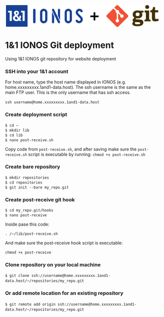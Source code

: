 <p align='center'>
  <img alt="1&1 + GIT" width="500" height="73" src="assets/ionos%2Bgit.svg">
</p>

# 1&1 IONOS Git deployment
Using 1&1 IONOS git repository for website deployment

### SSH into your 1&1 account
For host name, type the host name displayed in IONOS (e.g. home.xxxxxxxxx.1and1-data.host).
The ssh username is the same as the main FTP user. This is the only username that has ssh access.

`ssh username@home.xxxxxxxxx.1and1-data.host`

### Create deployment script
```shell
$ cd ~
$ mkdir lib
$ cd lib
$ nano post-receive.sh
```

Copy code from `post-receive.sh`, and after saving make sure the `post-receive.sh` script is executable by running: `chmod +x post-receive.sh`

### Create bare repository
```shell
$ mkdir repositories
$ cd repositories
$ git init --bare my_repo.git
```

### Create post-receive git hook
```
$ cd my_repo.git/hooks
$ nano post-receive
```

Inside pase this code:

```shell
. /~/lib/post-receive.sh
```

And make sure the post-receive hook script is executable:

```shell
chmod +x post-receive
```

### Clone repository on your local machine
`$ git clone ssh://username@home.xxxxxxxxx.1and1-data.host/~/repositories/my_repo.git`

### Or add remote location for an existing repository
`$ git remote add origin ssh://username@home.xxxxxxxxx.1and1-data.host/~/repositories/my_repo.git`

